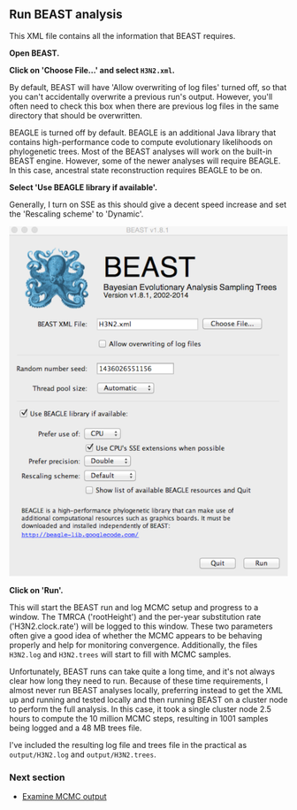 ## Run BEAST analysis

This XML file contains all the information that BEAST requires.

**Open BEAST.**

**Click on 'Choose File...' and select `H3N2.xml`.**

By default, BEAST will have 'Allow overwriting of log files' turned off, so that you can't accidentally overwrite a previous run's output.
However, you'll often need to check this box when there are previous log files in the same directory that should be overwritten.

BEAGLE is turned off by default.
BEAGLE is an additional Java library that contains high-performance code to compute evolutionary likelihoods on phylogenetic trees.
Most of the BEAST analyses will work on the built-in BEAST engine.
However, some of the newer analyses will require BEAGLE.
In this case, ancestral state reconstruction requires BEAGLE to be on.

**Select 'Use BEAGLE library if available'.**

Generally, I turn on SSE as this should give a decent speed increase and set the 'Rescaling scheme' to 'Dynamic'.

![beast_geo](images/beast.png)

**Click on 'Run'.**

This will start the BEAST run and log MCMC setup and progress to a window.
The TMRCA ('rootHeight') and the per-year substitution rate ('H3N2.clock.rate') will be logged to this window.
These two parameters often give a good idea of whether the MCMC appears to be behaving properly and help for monitoring convergence.
Additionally, the files `H3N2.log` and `H3N2.trees` will start to fill with MCMC samples.

Unfortunately, BEAST runs can take quite a long time, and it's not always clear how long they need to run.
Because of these time requirements, I almost never run BEAST analyses locally, preferring instead to get the XML up and running and tested locally and then running BEAST on a cluster node to perform the full analysis.
In this case, it took a single cluster node 2.5 hours to compute the 10 million MCMC steps, resulting in 1001 samples being logged and a 48 MB trees file.

I've included the resulting log file and trees file in the practical as `output/H3N2.log` and `output/H3N2.trees`.

### Next section

* [Examine MCMC output](tracer.md)
